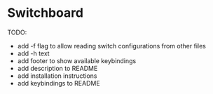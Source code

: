 # Switchboard

TODO:
- add -f flag to allow reading switch configurations from other files
- add -h text
- add footer to show available keybindings
- add description to README
- add installation instructions
- add keybindings to README
